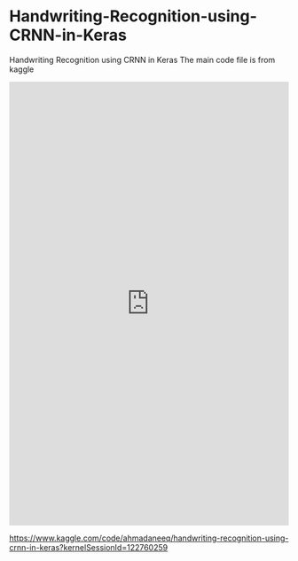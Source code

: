 # Handwriting-Recognition-using-CRNN-in-Keras
Handwriting Recognition using CRNN in Keras 
The main code file is from kaggle
<iframe src="https://www.kaggle.com/embed/ahmadaneeq/handwriting-recognition-using-crnn-in-keras?kernelSessionId=122760259" height="800" style="margin: 0 auto; width: 100%; max-width: 950px;" frameborder="0" scrolling="auto" title="Handwriting Recognition using CRNN in Keras"></iframe>

https://www.kaggle.com/code/ahmadaneeq/handwriting-recognition-using-crnn-in-keras?kernelSessionId=122760259
